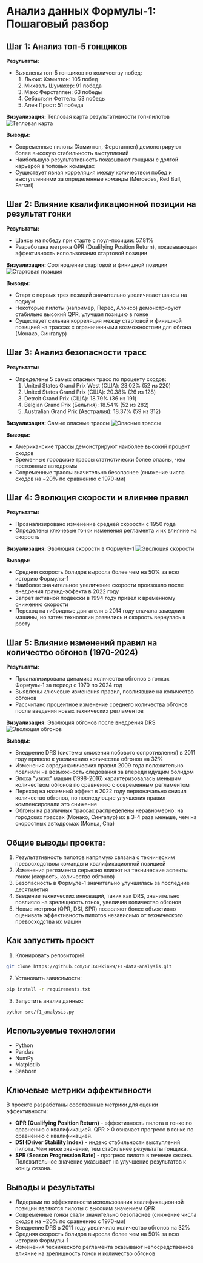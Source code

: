 # Анализ данных Формулы-1: Пошаговый разбор

## Шаг 1: Анализ топ-5 гонщиков

**Результаты:**
- Выявлены топ-5 гонщиков по количеству побед:
  1. Льюис Хэмилтон: 105 побед
  2. Михаэль Шумахер: 91 победа
  3. Макс Ферстаппен: 63 победы
  4. Себастьян Феттель: 53 победы
  5. Ален Прост: 51 победа

**Визуализация:** Тепловая карта результативности топ-пилотов
![Тепловая карта](visualizations/top_drivers_points_heatmap.png)

**Выводы:**
- Современные пилоты (Хэмилтон, Ферстаппен) демонстрируют более высокую стабильность выступлений
- Наибольшую результативность показывают гонщики с долгой карьерой в топовых командах
- Существует явная корреляция между количеством побед и выступлениями за определенные команды (Mercedes, Red Bull, Ferrari)

## Шаг 2: Влияние квалификационной позиции на результат гонки

**Результаты:**
- Шансы на победу при старте с поул-позиции: 57.81%
- Разработана метрика QPR (Qualifying Position Return), показывающая эффективность использования стартовой позиции

**Визуализация:** Соотношение стартовой и финишной позиции
![Стартовая позиция](visualizations/starting_vs_finishing_position.png)

**Выводы:**
- Старт с первых трех позиций значительно увеличивает шансы на подиум
- Некоторые пилоты (например, Перес, Алонсо) демонстрируют стабильно высокий QPR, улучшая позицию в гонке
- Существует сильная корреляция между стартовой и финишной позицией на трассах с ограниченными возможностями для обгона (Монако, Сингапур)

## Шаг 3: Анализ безопасности трасс

**Результаты:**
- Определены 5 самых опасных трасс по проценту сходов:
  1. United States Grand Prix West (США): 23.02% (52 из 220)
  2. United States Grand Prix (США): 20.38% (26 из 128)
  3. Detroit Grand Prix (США): 18.79% (36 из 191)
  4. Belgian Grand Prix (Бельгия): 18.54% (52 из 282)
  5. Australian Grand Prix (Австралия): 18.37% (59 из 312)

**Визуализация:** Самые опасные трассы
![Опасные трассы](visualizations/most_dangerous_circuits.png)

**Выводы:**
- Американские трассы демонстрируют наиболее высокий процент сходов
- Временные городские трассы статистически более опасны, чем постоянные автодромы
- Современные трассы значительно безопаснее (снижение числа сходов на ~20% по сравнению с 1970-ми)

## Шаг 4: Эволюция скорости и влияние правил

**Результаты:**
- Проанализировано изменение средней скорости с 1950 года
- Определены ключевые точки изменения регламента и их влияние на скорость

**Визуализация:** Эволюция скорости в Формуле-1
![Эволюция скорости](visualizations/speed_evolution.png)

**Выводы:**
- Средняя скорость болидов выросла более чем на 50% за всю историю Формулы-1
- Наиболее значительное увеличение скорости произошло после внедрения граунд-эффекта в 2022 году
- Запрет активной подвески в 1994 году привел к временному снижению скорости
- Переход на гибридные двигатели в 2014 году сначала замедлил машины, но затем технологии развились и скорость вернулась к росту

## Шаг 5: Влияние изменений правил на количество обгонов (1970-2024)

**Результаты:**
- Проанализирована динамика количества обгонов в гонках Формулы-1 за период с 1970 по 2024 год
- Выявлены ключевые изменения правил, повлиявшие на количество обгонов
- Рассчитано процентное изменение среднего количества обгонов после введения новых технических регламентов

**Визуализация:** Эволюция обгонов после внедрения DRS
![Эволюция обгонов](visualizations/overtakes_evolution.png)

**Выводы:**
- Внедрение DRS (системы снижения лобового сопротивления) в 2011 году привело к увеличению количества обгонов на 32%
- Изменения аэродинамических правил 2009 года положительно повлияли на возможность следования за впереди идущим болидом
- Эпоха "узких" машин (1998-2016) характеризовалась меньшим количеством обгонов по сравнению с современным регламентом
- Переход на наземный эффект в 2022 году первоначально снизил количество обгонов, но последующие улучшения правил компенсировали это снижение
- Обгоны на различных трассах распределены неравномерно: на городских трассах (Монако, Сингапур) их в 3-4 раза меньше, чем на скоростных автодромах (Монца, Спа)

## Общие выводы проекта:

1. Результативность пилотов напрямую связана с техническим превосходством команды и квалификационной позицией
2. Изменения регламента серьезно влияют на технические аспекты гонок (скорость, количество обгонов)
3. Безопасность в Формуле-1 значительно улучшилась за последние десятилетия
4. Введение технических инноваций, таких как DRS, значительно повлияло на зрелищность гонок, увеличив количество обгонов
5. Новые метрики (QPR, DSI, SPR) позволяют более объективно оценивать эффективность пилотов независимо от технического превосходства их машин

## Как запустить проект

1. Клонировать репозиторий:
```bash
git clone https://github.com/GrIGORkin99/F1-data-analysis.git
```

2. Установить зависимости:
```bash
pip install -r requirements.txt
```

3. Запустить анализ данных:
```bash
python src/f1_analysis.py
```

## Используемые технологии

- Python
- Pandas
- NumPy
- Matplotlib
- Seaborn

## Ключевые метрики эффективности

В проекте разработаны собственные метрики для оценки эффективности:

* **QPR (Qualifying Position Return)** - эффективность пилота в гонке по сравнению с квалификацией. QPR > 0 означает прогресс в гонке по сравнению с квалификацией.
* **DSI (Driver Stability Index)** - индекс стабильности выступлений пилота. Чем ниже значение, тем стабильнее результаты гонщика.
* **SPR (Season Progression Rate)** - прогресс пилота в течение сезона. Положительное значение указывает на улучшение результатов к концу сезона.

## Выводы и результаты

* Лидерами по эффективности использования квалификационной позиции являются пилоты с высоким значением QPR
* Современные гонки стали значительно безопаснее (снижение числа сходов на ~20% по сравнению с 1970-ми)
* Внедрение DRS в 2011 году увеличило количество обгонов на 32%
* Средняя скорость болидов выросла более чем на 50% за всю историю Формулы-1
* Изменения технического регламента оказывают непосредственное влияние на зрелищность гонок и количество обгонов 
